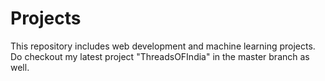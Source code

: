 # Projects
This repository includes web development and machine learning projects. 
Do checkout my latest project "ThreadsOFIndia" in the master branch as well.
